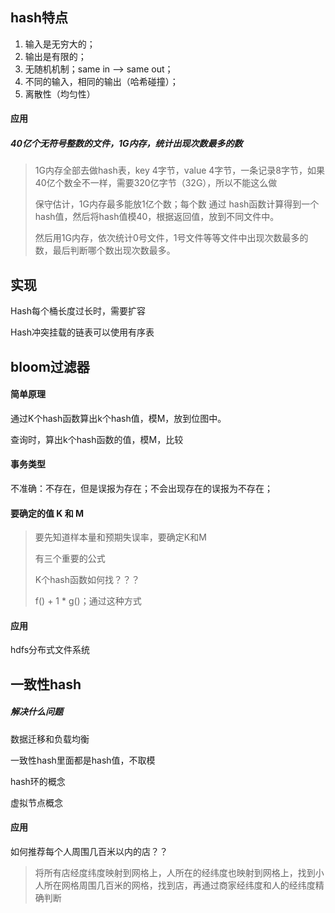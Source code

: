 ## hash特点

1. 输入是无穷大的；
2. 输出是有限的；
3. 无随机机制；same in --> same out；
4. 不同的输入，相同的输出（哈希碰撞）；
5. 离散性（均匀性）

#### 应用

##### 40亿个无符号整数的文件，1G内存，统计出现次数最多的数

>1G内存全部去做hash表，key 4字节，value 4字节，一条记录8字节，如果40亿个数全不一样，需要320亿字节（32G），所以不能这么做
>
>保守估计，1G内存最多能放1亿个数；每个数 通过 hash函数计算得到一个hash值，然后将hash值模40，根据返回值，放到不同文件中。
>
>然后用1G内存，依次统计0号文件，1号文件等等文件中出现次数最多的数，最后判断哪个数出现次数最多。

## 实现

Hash每个桶长度过长时，需要扩容

Hash冲突挂载的链表可以使用有序表

## bloom过滤器

#### 简单原理

通过K个hash函数算出k个hash值，模M，放到位图中。

查询时，算出k个hash函数的值，模M，比较

#### 事务类型

不准确：不存在，但是误报为存在；不会出现存在的误报为不存在；

#### 要确定的值 K 和 M

>要先知道样本量和预期失误率，要确定K和M
>
>有三个重要的公式
>
>K个hash函数如何找？？？
>
>f() + 1 * g()；通过这种方式

#### 应用

hdfs分布式文件系统

## 一致性hash

#####  解决什么问题

数据迁移和负载均衡

一致性hash里面都是hash值，不取模

hash环的概念

虚拟节点概念

#### 应用

如何推荐每个人周围几百米以内的店？？

>将所有店经度纬度映射到网格上，人所在的经纬度也映射到网格上，找到小人所在网格周围几百米的网格，找到店，再通过商家经纬度和人的经纬度精确判断

